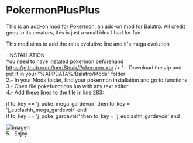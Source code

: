# PokermonPlusPlus
This is an add-on mod for Pokermon, an add-on mod for Balatro. All credit goes to its creators, this is just a small idea I had for fun.<br />

This mod aims to add the ralts evolutive line and it's mega evolution<br />

-INSTALLATION-<br />
You need to have instaled pokermon beforehand https://github.com/InertSteak/Pokermon.<br />
1.- Download the zip and put it in your "%APPDATA%/Balatro/Mods" folder<br />
2.- In your Mods folder, find your pokermon installation and go to functions<br />
3.- Open file pokefunctions.lua with any text editor.<br />
4.- Add these lines to the file in line 283:<br />

if to_key == 'j_poke_mega_gardevoir' then to_key = 'j_euclashh_mega_gardevoir' end<br />
if to_key == 'j_poke_gardevoir' then to_key = 'j_euclashh_gardevoir' end<br />

![imagen](https://github.com/user-attachments/assets/7d8e2607-ce50-4614-aa71-d90b7b7bb260)
<br />
5.- Enjoy
